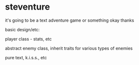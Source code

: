 steventure
==========

it's going to be a text adventure game or something okay thanks

basic design/etc:

player class - stats, etc

abstract enemy class, inherit traits for various types of enemies

pure text, k.i.s.s., etc
